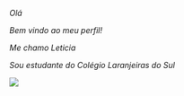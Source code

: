 _Olá_

_Bem vindo ao meu perfil!_

_Me chamo Leticia_

_Sou estudante do Colégio Laranjeiras do Sul_

![](https://media1.tenor.com/m/WWsiYy0FfBEAAAAC/bee-eyebrow-raise-vurge-bee.gif)
